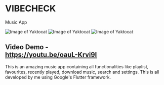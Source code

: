 # VIBECHECK

Music App

![Image of Yaktocat](https://firebasestorage.googleapis.com/v0/b/akkay-chat.appspot.com/o/app-sss%2Fsmartmockups_kdda0k91.jpg?alt=media&token=fce11c99-36c4-4941-a166-9d57a0cc992e)
![Image of Yaktocat](https://firebasestorage.googleapis.com/v0/b/akkay-chat.appspot.com/o/app-sss%2Fsmartmockups_kdda4sxk.jpg?alt=media&token=6ea56763-e7d8-4f5f-b1a1-361f5c2aa704)
![Image of Yaktocat](https://firebasestorage.googleapis.com/v0/b/akkay-chat.appspot.com/o/app-sss%2Fsmartmockups_kdda7qgy.jpg?alt=media&token=3b31f7a3-e91b-403a-a30d-5b7795ca1f65)


## Video Demo - <div>https://youtu.be/oauL-Krvi9I</div>


This is an amazing music app containing all functionalities like playlist, favourites, recently played, download music, search and settings.
This is all developed by me using Google's Flutter framework.

